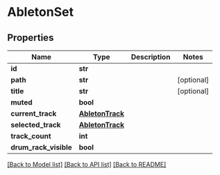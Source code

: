 # AbletonSet


## Properties
Name | Type | Description | Notes
------------ | ------------- | ------------- | -------------
**id** | **str** |  | 
**path** | **str** |  | [optional] 
**title** | **str** |  | [optional] 
**muted** | **bool** |  | 
**current_track** | [**AbletonTrack**](AbletonTrack.md) |  | 
**selected_track** | [**AbletonTrack**](AbletonTrack.md) |  | 
**track_count** | **int** |  | 
**drum_rack_visible** | **bool** |  | 

[[Back to Model list]](../README.md#documentation-for-models) [[Back to API list]](../README.md#documentation-for-api-endpoints) [[Back to README]](../README.md)


